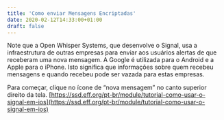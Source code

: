 ```yaml
---
title: 'Como enviar Mensagens Encriptadas'
date: 2020-02-12T14:33:00+01:00
draft: false
---
```


  
Note que a Open Whisper Systems, que desenvolve o Signal, usa a infraestrutura de outras empresas para enviar aos usuários alertas de que receberam uma nova mensagem. A Google é utilizada para o Android e a Apple para o iPhone. Isto significa que informações sobre quem recebeu mensagens e quando recebeu pode ser vazada para estas empresas.  
  
Para começar, clique no ícone de “nova mensagem” no canto superior direito da tela. [https://ssd.eff.org/pt-br/module/tutorial-como-usar-o-signal-em-ios](https://ssd.eff.org/pt-br/module/tutorial-como-usar-o-signal-em-ios)